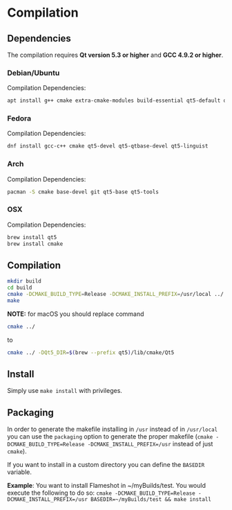 # Compilation

## Dependencies

The compilation requires **Qt version 5.3 or higher** and **GCC 4.9.2 or higher**.

### Debian/Ubuntu
Compilation Dependencies:
```sh
apt install g++ cmake extra-cmake-modules build-essential qt5-default qttools5-dev-tools qttools5-dev libqt5dbus5 libqt5network5 libqt5core5a libqt5widgets5 libqt5gui5 libqt5svg5-dev
```

### Fedora
Compilation Dependencies:
```sh
dnf install gcc-c++ cmake qt5-devel qt5-qtbase-devel qt5-linguist
```

### Arch
Compilation Dependencies:
```sh
pacman -S cmake base-devel git qt5-base qt5-tools
```

### OSX
Compilation Dependencies:
```sh
brew install qt5
brew install cmake
```


## Compilation

```sh
mkdir build
cd build
cmake -DCMAKE_BUILD_TYPE=Release -DCMAKE_INSTALL_PREFIX=/usr/local ../
make
```

**NOTE:** for macOS you should replace command
```sh
cmake ../
```
to
```sh
cmake ../ -DQt5_DIR=$(brew --prefix qt5)/lib/cmake/Qt5
```

## Install
Simply use `make install` with privileges.

## Packaging
In order to generate the makefile installing in `/usr` instead of in `/usr/local` you can use the `packaging` option to generate the proper makefile (`cmake -DCMAKE_BUILD_TYPE=Release -DCMAKE_INSTALL_PREFIX=/usr` instead of just `cmake`).

If you want to install in a custom directory you can define the `BASEDIR` variable.

**Example**:
You want to install Flameshot in ~/myBuilds/test. You would execute the following to do so:
`cmake -DCMAKE_BUILD_TYPE=Release -DCMAKE_INSTALL_PREFIX=/usr BASEDIR=~/myBuilds/test && make install`


